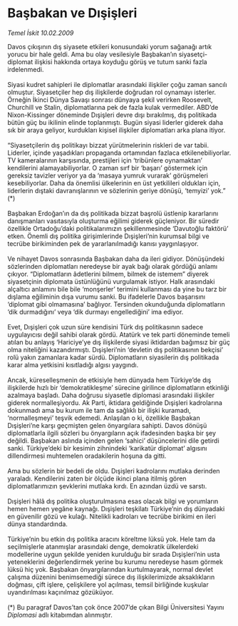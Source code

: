 # Başbakan ve Dışişleri

*Temel İskit 10.02.2009*

<div class="taraf_structure_2col_1zq">
<div class="margen_n">



 <p>Davos çıkışının dış siyasete etkileri konusundaki yorum sağanağı artık yorucu bir hale geldi. Ama bu olay vesilesiyle Başbakan’ın siyasetçi-diplomat ilişkisi hakkında ortaya koyduğu görüş ve tutum sanki fazla irdelenmedi. <br/><br/>Siyasi kudret sahipleri ile diplomatlar arasındaki ilişkiler çoğu zaman sancılı olmuştur. Siyasetçiler hep dış ilişkilerde doğrudan rol oynamayı isterler. Örneğin İkinci Dünya Savaşı sonrası dünyaya şekil verirken Roosevelt, Churchill ve Stalin, diplomatlarına pek de fazla kulak vermediler. ABD’de Nixon-Kissinger döneminde Dışişleri devre dışı bırakılmış, dış politikada bütün güç bu ikilinin elinde toplanmıştı. Bugün siyasi liderler giderek daha sık bir araya geliyor, kurdukları kişisel ilişkiler diplomatları arka plana itiyor. <br/><br/>“Siyasetçilerin dış politikayı bizzat yürütmelerinin riskleri de var tabii. Liderler, içinde yaşadıkları propaganda ortamından fazlaca etkilenebiliyorlar. TV kameralarının karşısında, prestijleri için ‘tribünlere oynamaktan’ kendilerini alamayabiliyorlar. O zaman sırf bir ‘başarı’ göstermek için gereksiz tavizler veriyor ya da ‘masaya yumruk vurarak’ görüşmeleri kesebiliyorlar. Daha da önemlisi ülkelerinin en üst yetkilileri oldukları için, liderlerin dıştaki davranışlarının ve sözlerinin geriye dönüşü, ‘temyizi’ yok.” (*) <br/><br/>Başbakan Erdoğan’ın da dış politikada bizzat başrolü üstlenip kararlarını danışmanları vasıtasıyla oluşturma eğilimi giderek güçleniyor. Bir süredir özellikle Ortadoğu’daki politikalarımızın şekillenmesinde ‘Davutoğlu faktörü’ etken. Önemli dış politika girişimlerinde Dışişleri’nin kurumsal bilgi ve tecrübe birikiminden pek de yararlanılmadığı kanısı yaygınlaşıyor. <br/><br/>Ve nihayet Davos sonrasında Başbakan daha da ileri gidiyor. Dönüşündeki sözlerinden diplomatları neredeyse bir ayak bağı olarak gördüğü anlamı çıkıyor. “Diplomatların âdetlerini bilmem, bilmek de istemem” diyerek siyasetçinin diplomata üstünlüğünü vurgulamak istiyor. Halk arasındaki alçaltıcı anlamını bile bile ‘monşerler’ terimini kullanması da yine bu tarz bir dışlama eğiliminin dışa vurumu sanki. Bu ifadelerle Davos başarısını ‘diplomat gibi olmamasına’ bağlıyor. Tersinden okunduğunda diplomatların ‘dik durmadığını’ veya ‘dik durmayı engellediğini’ ima ediyor. <br/><br/>Evet, Dışişleri çok uzun süre kendisini Türk dış politikasının sadece uygulayıcısı değil sahibi olarak gördü. Atatürk ve tek parti döneminde temeli atılan bu anlayış ‘Hariciye’ye dış ilişkilerde siyasi iktidardan bağımsız bir güç olma niteliğini kazandırmıştı. Dışişleri’nin ‘devletin dış politikasının bekçisi’ rolü yakın zamanlara kadar sürdü. Diplomatların siyasilerin dış politikada karar alma yetkisini kısıtladığı algısı yaygındı. <br/><br/>Ancak, küreselleşmenin de etkisiyle hem dünyada hem Türkiye’de dış ilişkilerde hızlı bir ‘demokratikleşme’ sürecine girilince diplomatların etkinliği azalmaya başladı. Daha doğrusu siyasetle diplomasi arasındaki ilişkiler giderek normalleşiyordu. Ak Parti, iktidara geldiğinde Dışişleri kadrolarına dokunmadı ama bu kurum ile tam da sağlıklı bir ilişki kuramadı, ‘normalleşmeyi’ teşvik edemedi. Anlaşılan o ki, özellikle Başbakan Dışişleri’ne karşı geçmişten gelen önyargılara sahipti. Davos dönüşü diplomatlarla ilgili sözleri bu önyargıların açık ifadesinden başka bir şey değildi. Başbakan aslında içinden gelen ‘sahici’ düşüncelerini dile getirdi sanki. Türkiye’deki bir kesimin zihnindeki ‘karikatür diplomat’ algısını dillendirmesi muhtemelen oradakilerin hoşuna da gitti. <br/><br/>Ama bu sözlerin bir bedeli de oldu. Dışişleri kadrolarını mutlaka derinden yaraladı. Kendilerini zaten bir ölçüde ikinci plana itilmiş gören diplomatlarımızın şevklerini mutlaka kırdı. En azından üzdü ve sarstı. <br/><br/>Dışişleri hâlâ dış politika oluşturulmasına esas olacak bilgi ve yorumların hemen hemen yegâne kaynağı. Dışişleri teşkilatı Türkiye’nin dış dünyadaki en güvenilir gözü ve kulağı. Nitelikli kadroları ve tecrübe birikimi en ileri dünya standardında. <br/><br/>Türkiye’nin bu etkin dış politika aracını köreltme lüksü yok. Hele tam da seçilmişlerle atanmışlar arasındaki denge, demokratik ülkelerdeki modellerine uygun şekilde yeniden kurulduğu bir sırada Dışişleri’nin usta yeteneklerini değerlendirmek yerine bu kurumu neredeyse hasım görmek lüksü hiç yok. Başbakan önyargılarından kurtulmayarak, normal devlet çalışma düzenini benimsemediği sürece dış ilişkilerimizde aksaklıkların doğması, çift işlere, çelişkilere yol açılması, temsil birliğinde kuşkular uyandırılması kaçınılmaz gözüküyor. <br/><br/>(*) Bu paragraf Davos’tan çok önce 2007’de çıkan Bilgi Üniversitesi Yayını <i>Diplomasi</i> adlı kitabımdan alınmıştır.</p>
<br/>
<br/>
<br/>



<br/>


<div id="taraf_not">
</div>

</div>


</div>
